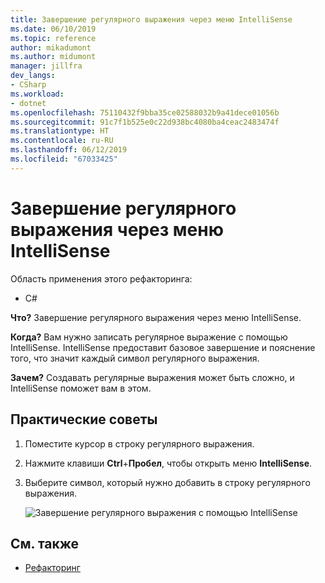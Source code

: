 ```yaml
---
title: Завершение регулярного выражения через меню IntelliSense
ms.date: 06/10/2019
ms.topic: reference
author: mikadumont
ms.author: midumont
manager: jillfra
dev_langs:
- CSharp
ms.workload:
- dotnet
ms.openlocfilehash: 75110432f9bba35ce02588032b9a41dece01056b
ms.sourcegitcommit: 91c7f1b525e0c22d938bc4080ba4ceac2483474f
ms.translationtype: HT
ms.contentlocale: ru-RU
ms.lasthandoff: 06/12/2019
ms.locfileid: "67033425"
---
```

# <a name="regex-completion-through-intellisense-menu"></a>Завершение регулярного выражения через меню IntelliSense

Область применения этого рефакторинга:

- C#

**Что?** Завершение регулярного выражения через меню IntelliSense.

**Когда?** Вам нужно записать регулярное выражение с помощью IntelliSense. IntelliSense предоставит базовое завершение и пояснение того, что значит каждый символ регулярного выражения. 

**Зачем?** Создавать регулярные выражения может быть сложно, и IntelliSense поможет вам в этом.

## <a name="how-to"></a>Практические советы

1. Поместите курсор в строку регулярного выражения.
2. Нажмите клавиши **Ctrl**+**Пробел**, чтобы открыть меню **IntelliSense**.
3. Выберите символ, который нужно добавить в строку регулярного выражения.

   ![Завершение регулярного выражения с помощью IntelliSense](../media/regex-completion-intellisense.png)

## <a name="see-also"></a>См. также

- [Рефакторинг](../refactoring-in-visual-studio.md)
